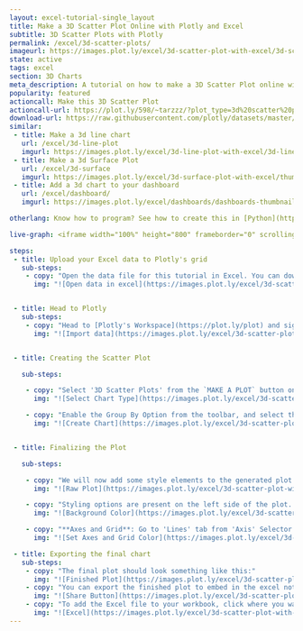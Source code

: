 ```yaml
---
layout: excel-tutorial-single_layout
title: Make a 3D Scatter Plot Online with Plotly and Excel
subtitle: 3D Scatter Plots with Plotly
permalink: /excel/3d-scatter-plots/
imageurl: https://images.plot.ly/excel/3d-scatter-plot-with-excel/3d-scatter-thumb.png
state: active
tags: excel
section: 3D Charts
meta_description: A tutorial on how to make a 3D Scatter Plot online with Excel.
popularity: featured
actioncall: Make this 3D Scatter Plot
actioncall-url: https://plot.ly/598/~tarzzz/?plot_type=3d%20scatter%20plot
download-url: https://raw.githubusercontent.com/plotly/datasets/master/iris.csv.zip
similar:
 - title: Make a 3d line chart
   url: /excel/3d-line-plot
   imgurl: https://images.plot.ly/excel/3d-line-plot-with-excel/3d-line-plot-with-excel-thumb.png
 - title: Make a 3d Surface Plot
   url: /excel/3d-surface
   imgurl: https://images.plot.ly/excel/3d-surface-plot-with-excel/thumb-3d-surface-plot-with-excel.png
 - title: Add a 3d chart to your dashboard
   url: /excel/dashboard/
   imgurl: https://images.plot.ly/excel/dashboards/dashboards-thumbnail.png

otherlang: Know how to program? See how to create this in [Python](https://plot.ly/python/3d-scatter-plots/) or [R](https://plot.ly/r/3d-scatter-plots/).

live-graph: <iframe width="100%" height="800" frameborder="0" scrolling="no" src="https://plot.ly/~tarzzz/609.embed"></iframe>

steps:
 - title: Upload your Excel data to Plotly's grid
   sub-steps:
    - copy: "Open the data file for this tutorial in Excel. You can download the file here in [CSV format](https://raw.githubusercontent.com/plotly/datasets/master/iris.csv)"
      img: "![Open data in excel](https://images.plot.ly/excel/3d-scatter-plot-with-excel/open-data-in-excel.png)"


 - title: Head to Plotly
   sub-steps:
    - copy: "Head to [Plotly's Workspace](https://plot.ly/plot) and sign into your free Plotly account. Go to 'Import', click 'Upload a file', then choose your Excel file to upload. Your Excel file will now open in Plotly's grid. For more about Plotly's grid, see [this tutorial](/add-data-to-the-plotly-grid/)"
      img: "![Import data](https://images.plot.ly/excel/3d-scatter-plot-with-excel/import-data-3d-scatter-plot.png)"


 - title: Creating the Scatter Plot

   sub-steps:

    - copy: "Select '3D Scatter Plots' from the `MAKE A PLOT` button on menu bar."
      img: "![Select Chart Type](https://images.plot.ly/excel/3d-scatter-plot-with-excel/select-scatter-plot-from-menu.png)"

    - copy: "Enable the Group By Option from the toolbar, and select the headers as shown in the figure. Finally click on Plot Button to generate the plot"
      img: "![Create Chart](https://images.plot.ly/excel/3d-scatter-plot-with-excel/create-chart.png)"


 - title: Finalizing the Plot

   sub-steps:

    - copy: "We will now add some style elements to the generated plot."
      img: "![Raw Plot](https://images.plot.ly/excel/3d-scatter-plot-with-excel/raw-scatter-plot.png)"

    - copy: "Styling options are present on the left side of the plot. To set the **background color**, (1) Click on the 'Axis' selector on the options menu on the left side of the plot, (2) Click on the 'Lines' tab from the pop-up, (3) Set 'Background' to 'On', and (4) Select background color from the color pallete."
      img: "![Background Color](https://images.plot.ly/excel/3d-scatter-plot-with-excel/set-background.png)"

    - copy: "**Axes and Grid**: Go to 'Lines' tab from 'Axis' Selector. (1) Set Grid Lines to 'On' and select white color from pop-up, (2) Set Zero Lines to 'On' and select white color from pop-up"
      img: "![Set Axes and Grid Color](https://images.plot.ly/excel/3d-scatter-plot-with-excel/set-axis-color.png)"

 - title: Exporting the final chart
   sub-steps:
    - copy: "The final plot should look something like this:"
      img: "![Finished Plot](https://images.plot.ly/excel/3d-scatter-plot-with-excel/scatter-plot-with-excel-final.png)"
    - copy: "You can export the finished plot to embed in the excel notebook. We also recommend adding the Plotly link to the excel for easy access to the interactive version. To get the link to the chart, click on the 'Share' button. To export the chart, as an image, click on 'EXPORT' button on the toolbar."
      img: "![Share Button](https://images.plot.ly/excel/3d-scatter-plot-with-excel/export-3d-scatter-chart.png)"
    - copy: "To add the Excel file to your workbook, click where you want to insert the picture inside Excel. On the INSERT tab inside Excel, click PICTURE. Locate the Plotly graph image that you downloaded and then double-click it:"
      img: "![Excel](https://images.plot.ly/excel/3d-scatter-plot-with-excel/excel-3d-scatter-plot.png)"
---
```

